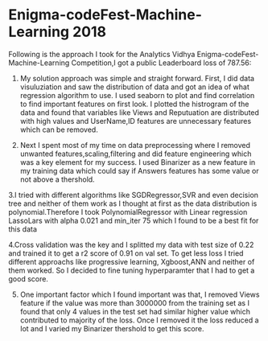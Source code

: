 # Enigma-codeFest-Machine-Learning 2018

Following is the approach I took for the Analytics Vidhya Enigma-codeFest-Machine-Learning Competition,I got a public Leaderboard loss of 787.56:

1. My solution approach was simple and straight forward. First, I did data visuluziation and saw the distribution of data and got an idea of what regression algorithm to use. I used seaborn to plot and find correlation to find important features on first look. I plotted the histrogram of the data and found that variables like Views and Reputuation are distributed with high values and UserName,ID features are unnecessary features which can be removed.

2. Next I spent most of my time on data preprocessing where I removed unwanted features,scaling,filtering and did feature engineering which was a key element for my success. I used Binarizer as a new feature in my training data which could say if Answers features has some value or not above a thershold.

3.I tried with different algorithms like SGDRegressor,SVR and even decision tree and neither of them work as I thought at first as the data distribution is polynomial.Therefore I took PolynomialRegressor with Linear regression LassoLars with alpha 0.021 and min_iter 75 which I found to be a best fit for this data

4.Cross validation was the key and I splitted my data with test size of 0.22 and trained it to get a r2 score of 0.91 on val set. To get less loss I tried different approachs like progressive learning, Xgboost,ANN and neither of them worked. So I decided to fine tuning hyperparamter that I had to get a good score. 

5. One important factor which I found important was that, I removed Views feature if the value was more than 3000000 from the training set as I found that only 4 values in the test set had similar higher value which contributed to majority of the loss. Once I removed it the loss reduced a lot and I varied my Binarizer thershold to get this score. 



 
